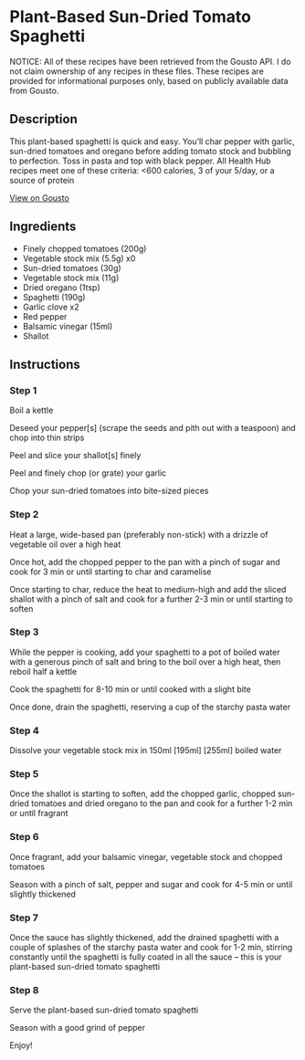 # Plant-Based Sun-Dried Tomato Spaghetti

NOTICE: All of these recipes have been retrieved from the Gousto API. I do not claim ownership of any recipes in these files. These recipes are provided for informational purposes only, based on publicly available data from Gousto.

## Description

This plant-based spaghetti is quick and easy. You’ll char pepper with garlic, sun-dried tomatoes and oregano before adding tomato stock and bubbling to perfection. Toss in pasta and top with black pepper. All Health Hub recipes meet one of these criteria: <600 calories, 3 of your 5/day, or a source of protein

[View on Gousto](https://www.gousto.co.uk/recipes/cookbook/plant-based-sun-dried-tomato-spaghetti)

## Ingredients

- Finely chopped tomatoes (200g)
- Vegetable stock mix (5.5g) x0
- Sun-dried tomatoes (30g)
- Vegetable stock mix (11g)
- Dried oregano (1tsp)
- Spaghetti (190g)
- Garlic clove x2
- Red pepper
- Balsamic vinegar (15ml)
- Shallot

## Instructions


### Step 1

Boil a kettle

Deseed your pepper[s] (scrape the seeds and pith out with a teaspoon) and chop into thin strips

Peel and slice your shallot[s] finely

Peel and finely chop (or grate) your garlic

Chop your sun-dried tomatoes into bite-sized pieces


### Step 2

Heat a large, wide-based pan (preferably non-stick) with a drizzle of vegetable oil over a high heat

Once hot, add the chopped pepper to the pan with a pinch of sugar and cook for 3 min or until starting to char and caramelise

Once starting to char, reduce the heat to medium-high and add the sliced shallot with a pinch of salt and cook for a further 2-3 min or until starting to soften


### Step 3

While the pepper is cooking, add your spaghetti to a pot of boiled water with a generous pinch of salt and bring to the boil over a high heat, then reboil half a kettle

Cook the spaghetti for 8-10 min or until cooked with a slight bite

Once done, drain the spaghetti, reserving a cup of the starchy pasta water


### Step 4

Dissolve your vegetable stock mix in 150ml <span class="text-purple">[195ml]</span><span class="text-danger"> [255ml] </span>boiled water


### Step 5

Once the shallot is starting to soften, add the chopped garlic, chopped sun-dried tomatoes and dried oregano to the pan and cook for a further 1-2 min or until fragrant


### Step 6

Once fragrant, add your balsamic vinegar, vegetable stock and chopped tomatoes

Season with a pinch of salt, pepper and sugar and cook for 4-5 min or until slightly thickened


### Step 7

Once the sauce has slightly thickened, add the drained spaghetti with a couple of splashes of the starchy pasta water and cook for 1-2 min, stirring constantly until the spaghetti is fully coated in all the sauce – this is your plant-based sun-dried tomato spaghetti

### Step 8

Serve the plant-based sun-dried tomato spaghetti

Season with a good grind of pepper

Enjoy!

